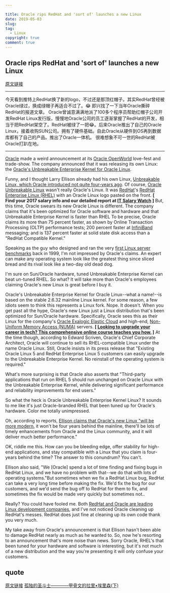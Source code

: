 ```yaml
---

title: Oracle rips RedHat and 'sort of' launches a new Linux 
date: 2019-05-03
slug:
tag:
  - Linux
copyright: true
comment: true
---
```


## Oracle rips RedHat and 'sort of' launches a new Linux 

[原文链接](https://www.computerworld.com/article/2469218/oracle-rips-red-hat-and--sort-of--launches-a-new-linux.html)

----

今天看到推特上RedHat换了新的logo，不过还是那顶红帽子。其实RedHat曾经被Oracle绿过，换成绿帽子再适合不过了。😂
即兴找了一下当年Oracle撕碎RedHat的报道文章。
Oracle曾诚意满满地派了100多个程序员帮助红帽子公司开发RedHat Linux发行版，慢慢地Oracle公司的员工逐渐掌握了RedHat的开发，相当于把RedHat架空了。RedHat被绿了一把😂。后来Oracle推出了自己的Oracle Linux，接着收购SUN公司。拥有了硬件基础。自此Oracle从硬件到OS再到数据库都有了自己的产品。推出了Oracle一体机。
很难想象不可一世的RedHat被Oracle打趴在地。

----

[Oracle](http://www.oracle.com) made a weird announcement at its [Oracle OpenWorld](http://www.oracle.com/us/openworld/splash/index.html) love-fest and trade-show. The company announced that it was releasing its own Linux: the [Oracle's Unbreakable Enterprise Kernel for Oracle Linux](http://www.marketwatch.com/story/oracle-debuts-oracles-unbreakable-enterprise-kernel-for-oracle-linux-2010-09-20-111130).

Funny, and I thought Larry Ellison already had his own Linux, [Unbreakable Linux, which Oracle introduced not quite four-years ago](http://practical-tech.com/uncategorized/oracles-red-hat-rip-off/). Of course, [Oracle Unbreakable Linux](http://www.oracle.com/us/technologies/linux/index.html) wasn't really Oracle's Linux. It was [RedHat](http://www.RedHat.com)'s [RedHat Enterprise Linux (RHEL)](http://www.RedHat.com/rhel) with an Oracle Linux logo pasted on the front.
**[ Find your 2017 salary info and our detailed report at [IT Salary Watch](http://www.computerworld.com/category/it-salary-watch/) ]**
But, this time, Oracle swears its new Oracle Linux is different. The company claims that it's been optimized for Oracle software and hardware and that Unbreakable Enterprise Kernel is faster than RHEL To be precise, Oracle claims its more than 75 percent faster, as shown by Online Transaction Processing (OLTP) performance tests; 200 percent faster at [InfiniBand](http://www.infinibandta.org/) messaging; and is 137 percent faster at solid state disk access than a "RedHat Compatible Kernel."  

Speaking as the guy who designed and ran the very [first Linux server benchmarks](http://practical-tech.com/infrastructure/linux-up-close-time-to-switch) back  in 1999, I'm not impressed by Oracle's claims. An expert can make any operating system look like the greatest thing since sliced bread and its rival look like a two-day old dead dog.

I'm sure on Sun/Oracle hardware, tuned Unbreakable Enterprise Kernel can beat un-tuned RHEL. So what? It will take more than Oracle's employees claiming Oracle's new Linux is great before I buy it.

Oracle's Unbreakable Enterprise Kernel for Oracle Linux--what a name!--is based on the stable 2.6.32 mainline Linux kernel. For some reason, a few idiots seem to think this represents a Linux fork. Nope. It doesn't. When you get past all the hype, Oracle's new Linux just a Linux distribution that's been optimized for Sun/Oracle hardware. Specifically, Oracle sees this as their Linux for the company's [Oracle Exalogic Elastic Cloud](http://www.oracle.com/us/products/middleware/exalogic/index.html) and high-end, [Non-Uniform Memory Access (NUMA)](http://practical-tech.com/infrastructure/numa-theory-and-practice) servers.
**[ [Looking to upgrade your career in tech? This comprehensive online course teaches you how.](https://pluralsight.pxf.io/c/321564/424552/7490?u=https%3A%2F%2Fwww.pluralsight.com%2Fpaths%2Fupgrading-your-technology-career) ]**
At the time though, according to Edward Scriven, Oracle's Chief Corporate Architect, Oracle will continue to sell its RHEL-compatible Linux under the name Oracle Linux. Still, Oracle insists in its press release that "Existing Oracle Linux 5 and RedHat Enterprise Linux 5 customers can easily upgrade to the Unbreakable Enterprise Kernel. No reinstall of the operating system is required."  

What's more surprising is that Oracle also asserts that "Third-party applications that run on RHEL 5 should run unchanged on Oracle Linux with the Unbreakable Enterprise Kernel, while delivering significant performance and reliability improvements for end users."  

So what the heck is Oracle Unbreakable Enterprise Kernel Linux? It sounds to me like it's just Oracle-branded RHEL that been tuned up for Oracle's hardware. Color me totally unimpressed.

Oh, according to reports, [Ellison claims that Oracle's new Linux "will be more modern](http://www.informationweek.com/blog/main/archives/2010/09/larry_ellison_r.html), it won't be four years behind the mainline, there'll be lots of timely enhancements from Oracle and the Linux community, and it will deliver much better performance."  

OK, riddle me this. How can you be bleeding edge, offer stability for high-end applications, and stay compatible with a Linux that you claim is four-years behind the time? The answer to this conundrum? You can't.

Ellison also said, "We [Oracle] spend a lot of time finding and fixing bugs in RedHat Linux, and we have no problem with that--we do that with lots of operating systems."But sometimes when we fix a RedHat Linux bug, RedHat can take a very long time before making the fix. We'd fix the bug for our customers, and we'd send the bug off to RedHat for them to fix, and sometimes the fix would be made very quickly but sometimes not..

Really? You could have fooled me. Both [RedHat and Oracle are leading Linux development companies](http://blogs.computerworld.com/14576/who_writes_linux_big_business), and I've not noticed Oracle cleaning up RedHat's messes. RedHat does just fine at cleaning up its own code thank you very much.

My take away from Oracle's announcement is that Ellison hasn't been able to damage RedHat nearly as much as he wanted to. So, now he's resorting to an announcement that's more noise than news. Sorry Oracle, RHEL's that been tuned for your hardware and software is interesting, but it's not much of a new distribution and the way you're presenting it will only confuse your customers.

## quote

[原文链接](https://www.computerworld.com/article/2469218/oracle-rips-red-hat-and--sort-of--launches-a-new-linux.html)
[孤独的圣斗士————甲骨文的拉里•埃里森(下)](https://liuyandong.com/2017/10/22/121/)
